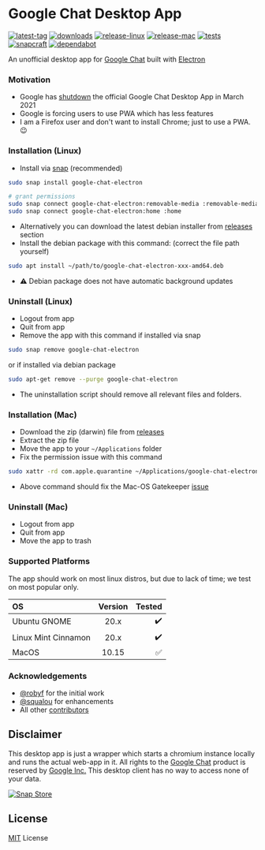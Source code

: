 # Google Chat Desktop App

[![latest-tag](https://badgen.net/github/release/ankurk91/google-chat-electron)](https://github.com/ankurk91/google-chat-electron/tags)
[![downloads](https://img.shields.io/github/downloads/ankurk91/google-chat-electron/total?cacheSeconds=3600)](https://github.com/ankurk91/google-chat-electron/releases)
[![release-linux](https://github.com/ankurk91/google-chat-electron/actions/workflows/release-linux.yml/badge.svg)](https://github.com/ankurk91/google-chat-electron/actions/workflows/release-linux.yml)
[![release-mac](https://github.com/ankurk91/google-chat-electron/actions/workflows/release-mac.yml/badge.svg)](https://github.com/ankurk91/google-chat-electron/actions/workflows/release-mac.yml)
[![tests](https://github.com/ankurk91/google-chat-electron/actions/workflows/tests.yml/badge.svg)](https://github.com/ankurk91/google-chat-electron/actions/workflows/tests.yml)
[![snapcraft](https://snapcraft.io/google-chat-electron/badge.svg)](https://snapcraft.io/google-chat-electron)
[![dependabot](https://badgen.net/dependabot/ankurk91/google-chat-electron)](https://github.com/ankurk91/google-chat-electron/pulls)

An unofficial desktop app for [Google Chat](https://mail.google.com/chat/u/0/) built
with [Electron](https://www.electronjs.org/)

### Motivation

* Google has [shutdown](https://support.google.com/chat/answer/10194711) the official Google Chat Desktop App in March
  2021
* Google is forcing users to use PWA which has less features
* I am a Firefox user and don't want to install Chrome; just to use a PWA. :wink:

### Installation (Linux)

* Install via [snap](https://snapcraft.io/google-chat-electron) (recommended)

```bash
sudo snap install google-chat-electron

# grant permissions
sudo snap connect google-chat-electron:removable-media :removable-media
sudo snap connect google-chat-electron:home :home
```

* Alternatively you can download the latest debian installer from
  [releases](https://github.com/ankurk91/google-chat-electron/releases/latest) section
* Install the debian package with this command: (correct the file path yourself)

```bash
sudo apt install ~/path/to/google-chat-electron-xxx-amd64.deb
```

* :warning: Debian package does not have automatic background updates

### Uninstall (Linux)

* Logout from app
* Quit from app 
* Remove the app with this command if installed via snap

```bash
sudo snap remove google-chat-electron
```

or if installed via debian package

```bash
sudo apt-get remove --purge google-chat-electron
```

* The uninstallation script should remove all relevant files and folders.

### Installation (Mac)

* Download the zip (darwin) file from [releases](https://github.com/ankurk91/google-chat-electron/releases/latest)
* Extract the zip file
* Move the app to your `~/Applications` folder
* Fix the permission issue with this command

```bash
sudo xattr -rd com.apple.quarantine ~/Applications/google-chat-electron.app
```

* Above command should fix the Mac-OS Gatekeeper [issue](https://apple.stackexchange.com/questions/262355/)

### Uninstall (Mac)

* Logout from app
* Quit from app 
* Move the app to trash

### Supported Platforms

The app should work on most linux distros, but due to lack of time; we test on most popular only.

| OS                    | Version          | Tested              |
| :---                  | :---:            |                ---: |
| Ubuntu GNOME          | 20.x             |  :heavy_check_mark: |
| Linux Mint Cinnamon   | 20.x             |  :heavy_check_mark: |
| MacOS                 | 10.15            |  :white_check_mark: |

### Acknowledgements

* [@robyf](https://github.com/robyf/google-chat-linux) for the initial work
* [@squalou](https://github.com/squalou/google-chat-linux) for enhancements
* All other [contributors](https://github.com/ankurk91/google-chat-electron/graphs/contributors)

## Disclaimer

This desktop app is just a wrapper which starts a chromium instance locally and runs the actual web-app in it. All
rights to the [Google Chat](https://chat.google.com/) product is reserved by
[Google Inc.](https://en.wikipedia.org/wiki/Google)
This desktop client has no way to access none of your data.

[![Snap Store](https://snapcraft.io/static/images/badges/en/snap-store-black.svg)](https://snapcraft.io/google-chat-electron)

## License

[MIT](LICENSE.txt) License
